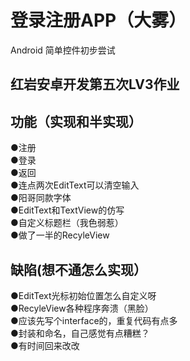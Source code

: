 # 登录注册APP（大雾）
  Android 简单控件初步尝试
## 红岩安卓开发第五次LV3作业 
## 功能（实现和半实现） 
●注册  
●登录  
●返回  
●连点两次EditText可以清空输入  
●阳哥同款字体  
●EditText和TextView的仿写  
●自定义标题栏（我色弱惹）  
●做了一半的RecyleView  
## 缺陷(想不通怎么实现）
●EditText光标初始位置怎么自定义呀  
●RecyleView各种程序奔溃（黑脸）  
●应该先写个interface的，重复代码有点多  
●封装和命名，自己感觉有点糟糕？  
●有时间回来改改  

